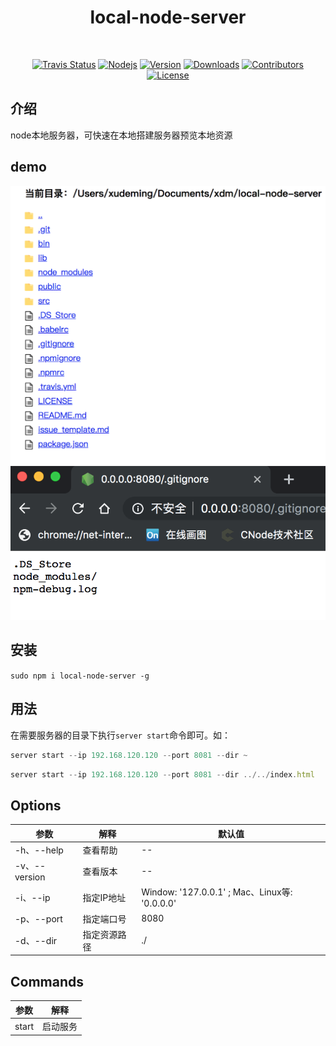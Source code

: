 <h1 align="center">
  local-node-server
</h1>
<br>
<p align="center">
  <a href="https://travis-ci.org/xudeming208/local-node-server"><img src="https://travis-ci.org/xudeming208/local-node-server.svg?branch=master" alt="Travis Status"></a>
  <a href="https://nodejs.org"><img src="https://img.shields.io/node/v/local-node-server.svg" alt="Nodejs"></a>
  <a href="https://www.npmjs.com/package/local-node-server"><img src="https://img.shields.io/npm/v/local-node-server.svg" alt="Version"></a>
  <a href="https://npmcharts.com/compare/local-node-server?minimal=true"><img src="https://img.shields.io/npm/dm/local-node-server.svg" alt="Downloads"></a>
  <a href="https://github.com/xudeming208/local-node-server/graphs/contributors"><img src="https://img.shields.io/github/contributors/xudeming208/local-node-server.svg" alt="Contributors"></a>
  <a href="https://www.npmjs.com/package/local-node-server"><img src="https://img.shields.io/github/license/xudeming208/local-node-server.svg" alt="License"></a>
</p>

## 介绍
node本地服务器，可快速在本地搭建服务器预览本地资源

## demo
![demo-dir](https://github.com/xudeming208/local-node-server/blob/master/public/demo-dir.png?raw=true)
![demo-file](https://github.com/xudeming208/local-node-server/blob/master/public/demo-file.png?raw=true)

## 安装
`
sudo npm i local-node-server -g
`

## 用法
在需要服务器的目录下执行`server start`命令即可。如：

```javascript
server start --ip 192.168.120.120 --port 8081 --dir ~
```

```javascript
server start --ip 192.168.120.120 --port 8081 --dir ../../index.html
```

## Options

参数 | 解释 | 默认值
-|-|-
-h、--help | 查看帮助 | --
-v、--version | 查看版本 | --
-i、--ip | 指定IP地址 | Window: '127.0.0.1' ; Mac、Linux等: '0.0.0.0'
-p、--port | 指定端口号 | 8080
-d、--dir | 指定资源路径 | ./


## Commands

参数 | 解释
-|-
start | 启动服务